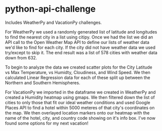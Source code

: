# python-api-challenge
Includes WeatherPy and VacationPy challenges.

For WeatherPy we used a randomly generated list of latitude and longitudes to find the nearest city in a list using citipy. Once we had the list we did an API call to the Open Weather Map API to define our lists of weather data we'd like to find for each city. If the city did not have weather data we used try/except to skip it. The end result was a list of 578 cities with weather data down from 632.

To begin to analyze the data we created scatter plots for the City Latitude vs Max Temperature, vs Humidty, Cloudiness, and Wind Speed. We then calculated Linear Regression data for each of these split up between the Northern and Southern Hemispheres. 

For VacationPy we imported in the dataframe we created in WeatherPy and created a Humidity heatmap using gmaps. We then filtered down the list of cities to only those that fit our ideal weather conditions and used Google Places API to find a hotel within 5000 meteres of that city's coordinates on the map. We then overlayed location markers onto our heatmap with the name of the hotel, city, and country code showing on it's info box. I've now found some options for my next vacation!
